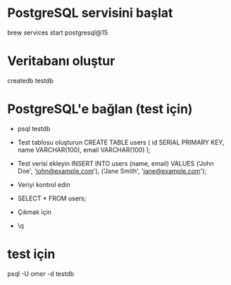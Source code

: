 # PostgreSQL servisini başlat
brew services start postgresql@15

# Veritabanı oluştur
createdb testdb

# PostgreSQL'e bağlan (test için)

* psql testdb

- Test tablosu oluşturun
CREATE TABLE users (
    id SERIAL PRIMARY KEY,
    name VARCHAR(100),
    email VARCHAR(100)
);

- Test verisi ekleyin
INSERT INTO users (name, email) VALUES 
('John Doe', 'john@example.com'),
('Jane Smith', 'jane@example.com');

- Veriyi kontrol edin
* SELECT * FROM users;

- Çıkmak için
* \q

# test için

psql -U omer -d testdb